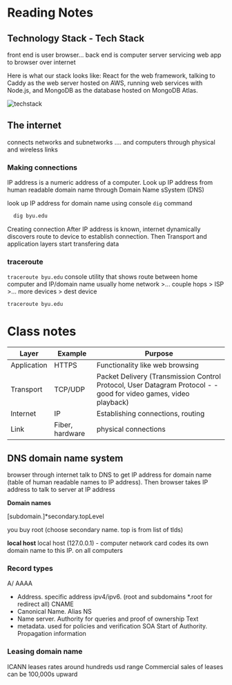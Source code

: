 # Reading Notes

## Technology Stack - Tech Stack

front end is user browser... back end is computer server servicing web app to browser over internet

Here is what our stack looks like: React for the web framework, talking to Caddy as the web server hosted on AWS, running web services with Node.js, and MongoDB as the database hosted on MongoDB Atlas.

![techstack ](https://github.com/user-attachments/assets/a6ee54c8-e955-405c-ad10-ef04bc03bb18)

## The internet
connects networks and subnetworks .... and computers through physical and wireless links


### Making connections
IP address is a numeric address of a computer. Look up IP address from human readable domain name through Domain Name sSystem (DNS)

look up IP address for domain name using console `dig` command
```sh
  dig byu.edu
```

Creating connection
After IP address is known, internet dynamically discovers route to device to establish connection.
Then Transport and application layers start transfering data

### traceroute
`traceroute byu.edu`
console utility that shows route between home computer and IP/domain name
usually home network >... couple hops > ISP >... more devices > dest device

`traceroute byu.edu`



# Class notes 

| Layer | Example | Purpose |
| ----- | ------- | ------- |
| Application | HTTPS | Functionality like web browsing |
| Transport | TCP/UDP | Packet Delivery (Transmission Control Protocol, User Datagram Protocol - - good for video games, video playback) |
| Internet | IP | Establishing connections, routing |
| Link | Fiber, hardware | physical connections |

## DNS domain name system
browser through internet talk to DNS to get IP address for domain name (table of human readable names to IP address).
Then browser takes IP address to talk to server at IP address

**Domain names**

[subdomain.]*secondary.topLevel

you buy root (choose secondary name. top is from list of tlds)

**local host**
local host (127.0.0.1) - computer network card codes its own domain name to this IP. on all computers

### Record types
A/ AAAA
- Address. specific address ipv4/ipv6. (root and subdomains *.root for redirect all)
CNAME
- Canonical Name. Alias
NS
- Name server. Authority for queries and proof of ownership
Text
- metadata. used for policies and verification
SOA
Start of Authority. Propagation information

### Leasing domain name
ICANN leases rates around hundreds usd range
Commercial sales of leases can be 100,000s upward


  





